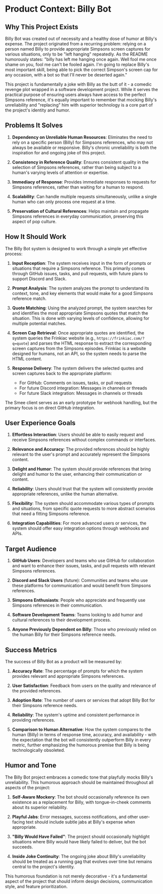 # Product Context: Billy Bot

## Why This Project Exists

Billy Bot was created out of necessity and a healthy dose of humor at Billy's expense. The project originated from a recurring problem: relying on a person named Billy to provide appropriate Simpsons screen captures for various situations, only to be "left hanging" repeatedly. As the README humorously states: "billy has left me hanging once again. Well fool me once shame on you, fool me can't be fooled again. I'm going to replace Billy's most important skill, being able to pick the correct Simpson's screen cap for any occasion, with a bot so that I'll never be deserted again."

This project is fundamentally a joke with Billy as the butt of it - a comedic revenge plot wrapped in a software development project. While it serves the practical purpose of ensuring users always have access to the perfect Simpsons reference, it's equally important to remember that mocking Billy's unreliability and "replacing" him with superior technology is a core part of the project's identity and humor.

## Problems It Solves

1. **Dependency on Unreliable Human Resources**: Eliminates the need to rely on a specific person (Billy) for Simpsons references, who may not always be available or responsive. Billy's chronic unreliability is both the inspiration for and ongoing joke of this project.

2. **Consistency in Reference Quality**: Ensures consistent quality in the selection of Simpsons references, rather than being subject to a human's varying levels of attention or expertise.

3. **Immediacy of Response**: Provides immediate responses to requests for Simpsons references, rather than waiting for a human to respond.

4. **Scalability**: Can handle multiple requests simultaneously, unlike a single human who can only process one request at a time.

5. **Preservation of Cultural References**: Helps maintain and propagate Simpsons references in everyday communication, preserving this aspect of pop culture.

## How It Should Work

The Billy Bot system is designed to work through a simple yet effective process:

1. **Input Reception**: The system receives input in the form of prompts or situations that require a Simpsons reference. This primarily comes through GitHub issues, tasks, and pull requests, with future plans to support Discord and Slack.

2. **Prompt Analysis**: The system analyzes the prompt to understand its context, tone, and key elements that would make for a good Simpsons reference match.

3. **Quote Matching**: Using the analyzed prompt, the system searches for and identifies the most appropriate Simpsons quotes that match the situation. This is done with varying levels of confidence, allowing for multiple potential matches.

4. **Screen Cap Retrieval**: Once appropriate quotes are identified, the system queries the Frinkiac website (e.g., `https://frinkiac.com/?q=quote`) and parses the HTML response to extract the corresponding screen captures from the Simpsons episodes. Frinkiac is a website designed for humans, not an API, so the system needs to parse the HTML content.

5. **Response Delivery**: The system delivers the selected quotes and screen captures back to the appropriate platform:
   - For GitHub: Comments on issues, tasks, or pull requests
   - For future Discord integration: Messages in channels or threads
   - For future Slack integration: Messages in channels or threads

The Smee client serves as an early prototype for webhook handling, but the primary focus is on direct GitHub integration.

## User Experience Goals

1. **Effortless Interaction**: Users should be able to easily request and receive Simpsons references without complex commands or interfaces.

2. **Relevance and Accuracy**: The provided references should be highly relevant to the user's prompt and accurately represent the Simpsons content.

3. **Delight and Humor**: The system should provide references that bring delight and humor to the user, enhancing their communication or content.

4. **Reliability**: Users should trust that the system will consistently provide appropriate references, unlike the human alternative.

5. **Flexibility**: The system should accommodate various types of prompts and situations, from specific quote requests to more abstract scenarios that need a fitting Simpsons reference.

6. **Integration Capabilities**: For more advanced users or services, the system should offer easy integration options through webhooks and APIs.

## Target Audience

1. **GitHub Users**: Developers and teams who use GitHub for collaboration and want to enhance their issues, tasks, and pull requests with relevant Simpsons references.

2. **Discord and Slack Users** (future): Communities and teams who use these platforms for communication and would benefit from Simpsons references.

3. **Simpsons Enthusiasts**: People who appreciate and frequently use Simpsons references in their communication.

4. **Software Development Teams**: Teams looking to add humor and cultural references to their development process.

5. **Anyone Previously Dependent on Billy**: Those who previously relied on the human Billy for their Simpsons reference needs.

## Success Metrics

The success of Billy Bot as a product will be measured by:

1. **Accuracy Rate**: The percentage of prompts for which the system provides relevant and appropriate Simpsons references.

2. **User Satisfaction**: Feedback from users on the quality and relevance of the provided references.

3. **Adoption Rate**: The number of users or services that adopt Billy Bot for their Simpsons reference needs.

4. **Reliability**: The system's uptime and consistent performance in providing references.

5. **Comparison to Human Alternative**: How the system compares to the human (Billy) in terms of response time, accuracy, and availability - with the expectation that the bot will consistently outperform Billy in every metric, further emphasizing the humorous premise that Billy is being technologically obsoleted.

## Humor and Tone

The Billy Bot project embraces a comedic tone that playfully mocks Billy's unreliability. This humorous approach should be maintained throughout all aspects of the project:

1. **Self-Aware Mockery**: The bot should occasionally reference its own existence as a replacement for Billy, with tongue-in-cheek comments about its superior reliability.

2. **Playful Jabs**: Error messages, success notifications, and other user-facing text should include subtle jabs at Billy's expense when appropriate.

3. **"Billy Would Have Failed"**: The project should occasionally highlight situations where Billy would have likely failed to deliver, but the bot succeeds.

4. **Inside Joke Continuity**: The ongoing joke about Billy's unreliability should be treated as a running gag that evolves over time but remains central to the project's identity.

This humorous foundation is not merely decorative - it's a fundamental aspect of the project that should inform design decisions, communication style, and feature prioritization.
